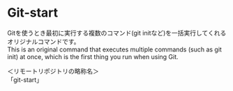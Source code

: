 # Git-start
Gitを使うとき最初に実行する複数のコマンド(git initなど)を一括実行してくれるオリジナルコマンドです。  
This is an original command that executes multiple commands (such as git init) at once, which is the first thing you run when using Git.  

＜リモートリポジトリの略称名＞  
「git-start」
